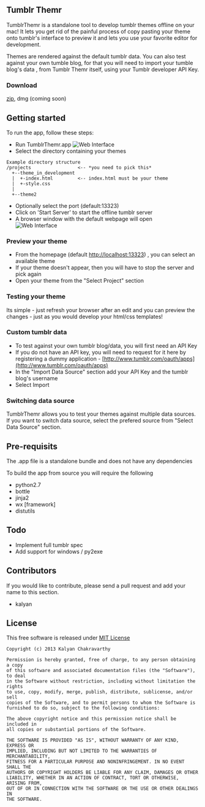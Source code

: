 ## Tumblr Themr

TumblrThemr is a standalone tool to develop tumblr themes offline on your mac! It lets you get rid of the painful process of copy pasting your theme onto tumblr's interface to preview it and lets you use your favorite editor for development.

Themes are rendered against the default tumblr data. You can also test against your own tumble blog, for that you will need to import your tumble blog's data , from Tumblr Themr itself, using your Tumblr developer API Key.

### Download

[zip](http://tumblrthemr.com/TumblrThemr.zip), dmg (coming soon)

## Getting started

To run the app, follow these steps:

 * Run TumblrThemr.app
![Web Interface](https://raw.github.com/kalyan02/tumblrtemplatr/master/etc/screenshot_2.png)
 * Select the directory containing your themes  
```
Example directory structure  
/projects                 <-- *you need to pick this*
  +--theme_in_development
  |  +-index.html         <-- index.html must be your theme
  |  +-style.css
  |
  +--theme2
```

 * Optionally select the port (default:13323)
 * Click on 'Start Server' to start the offline tumblr server
 * A browser window with the default webpage will open  
![Web Interface](https://raw.github.com/kalyan02/tumblrtemplatr/master/etc/screenshot_1.png)

### Preview your theme
 * From the homepage (default [http://localhost:13323](http://localhost:13323)) , you can select an available theme
 * If your theme doesn't appear, then you will have to stop the server and pick again
 * Open your theme from the "Select Project" section

### Testing your theme
Its simple - just refresh your browser after an edit and you can preview the changes - just as you would develop your html/css templates!

### Custom tumblr data

 * To test against your own tumblr blog/data, you will first need an API Key
 * If you do not have an API key, you will need to request for it here by registering a dummy application - [http://www.tumblr.com/oauth/apps](http://www.tumblr.com/oauth/apps)
 * In the "Import Data Source" section add your API Key and the tumblr blog's username
 * Select Import 
 
 
### Switching data source
 TumblrThemr allows you to test your themes against multiple data sources. If you want to switch data source, select the prefered source from "Select Data Source" section.

## Pre-requisits 
The .app file is a standalone bundle and does not have any dependencies

To build the app from source you will require the following 
 * python2.7
 * bottle
 * jinja2
 * wx [framework]
 * distutils

## Todo
 * Implement full tumblr spec
 * Add support for windows / py2exe

## Contributors
If you would like to contribute, please send a pull request and add your name to this section.

* kalyan

## License
This free software is released under [MIT License](http://opensource.org/licenses/MIT)
```
Copyright (c) 2013 Kalyan Chakravarthy

Permission is hereby granted, free of charge, to any person obtaining a copy
of this software and associated documentation files (the "Software"), to deal
in the Software without restriction, including without limitation the rights
to use, copy, modify, merge, publish, distribute, sublicense, and/or sell
copies of the Software, and to permit persons to whom the Software is
furnished to do so, subject to the following conditions:

The above copyright notice and this permission notice shall be included in
all copies or substantial portions of the Software.

THE SOFTWARE IS PROVIDED "AS IS", WITHOUT WARRANTY OF ANY KIND, EXPRESS OR
IMPLIED, INCLUDING BUT NOT LIMITED TO THE WARRANTIES OF MERCHANTABILITY,
FITNESS FOR A PARTICULAR PURPOSE AND NONINFRINGEMENT. IN NO EVENT SHALL THE
AUTHORS OR COPYRIGHT HOLDERS BE LIABLE FOR ANY CLAIM, DAMAGES OR OTHER
LIABILITY, WHETHER IN AN ACTION OF CONTRACT, TORT OR OTHERWISE, ARISING FROM,
OUT OF OR IN CONNECTION WITH THE SOFTWARE OR THE USE OR OTHER DEALINGS IN
THE SOFTWARE.
```
